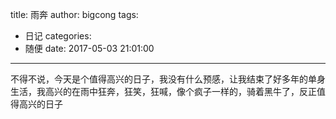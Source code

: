 title: 雨奔
author: bigcong
tags:
  - 日记
categories:
  - 随便
date: 2017-05-03 21:01:00
---
不得不说，今天是个值得高兴的日子，我没有什么预感，让我结束了好多年的单身生活，我高兴的在雨中狂奔，狂笑，狂喊，像个疯子一样的，骑着黑牛了，反正值得高兴的日子
